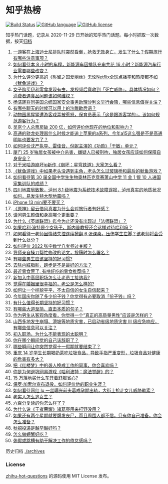 # 知乎热榜
[![Build Status](https://github.com/ToWeLong/zhihu-hot-questions/workflows/CI/badge.svg)](https://github.com/ToWeLong/zhihu-hot-questions/actions)
[![GitHub language](https://img.shields.io/badge/language-golang-orange.svg)](https://golang.org/)
[![GitHub license](https://img.shields.io/github/license/ToWeLong/zhihu-hot-questions)](https://github.com/ToWeLong/zhihu-hot-questions/blob/main/LICENSE)

知乎热门话题，记录从 2020-11-29 日开始的知乎热门话题。每小时抓取一次数据，按天[归档](./archives)

<!-- BEGIN -->

1. [一游客在上海迪士尼排队时突然昏倒，抢救无效身亡，发生了什么？假期旅行有哪些注意事项？](https://www.zhihu.com/question/490816875)
1. [如何看待本 8 小时的车程，新能源车因排队充电共花 16 小时？新能源汽车行业需要哪些改变？](https://www.zhihu.com/question/490668989)
1. [为什么评分更高的《弥留之国爱丽丝》无论Netflix全球点播率和热度都不如《鱿鱼游戏》？](https://www.zhihu.com/question/489547519)
1. [女子购买伊利零食发现有虫，发视频后竟收到「死亡威胁」，具体情况如何？消费者遇食品问题该如何维权？](https://www.zhihu.com/question/490817072)
1. [杨洁篪将同美国总统国家安全事务助理沙利文举行会晤，哪些信息值得关注？](https://www.zhihu.com/question/490818201)
1. [有哪些聊天的时候可以用上的沙雕歇后语？](https://www.zhihu.com/question/483196057)
1. [动物园黑猩猩遭游客戏弄被惹怒，保育员表示「这是跟游客学的」，该如何规范游客行为？](https://www.zhihu.com/question/490534169)
1. [吴京个人总票房破 200 亿，如何评价他现在的地位和影响力？](https://www.zhihu.com/question/486474365)
1. [高通的骁龙处理器什么时候才能追上苹果的a系列，今年a15这么强是不是高通明年也要发力了？](https://www.zhihu.com/question/488600218)
1. [如何评价沈严执导、雷佳音、倪妮主演的《功勋》「于敏」单元？](https://www.zhihu.com/question/489812243)
1. [厦门 25 岁独居女孩被中介杀害，嫌疑人已被刑拘，独居女孩应该如何保障自身安全？](https://www.zhihu.com/question/490734182)
1. [对于米哈游崩坏ip新作《崩坏：星穹铁道》大家怎么看？](https://www.zhihu.com/question/490766142)
1. [《鱿鱼游戏》中如果老头没遇到主角，老头怎么过玻璃桥和最后的鱿鱼游戏？](https://www.zhihu.com/question/489662099)
1. [如何看待第 30 届全国中学生生物奥林匹克竞赛萧山中学 11 金 1 银 10 人进国家集训队的成绩？](https://www.zhihu.com/question/490698366)
1. [四川地震局致歉，泸州 8.1 级地震为系统技术故障误报，泸州真实的地质状况如何，易发生特大型地震吗？](https://www.zhihu.com/question/490787981)
1. [iPhone 13 mini要不要买？](https://www.zhihu.com/question/487251950)
1. [《原神》留云借风真君为什么会对旅行者有好感？](https://www.zhihu.com/question/490735775)
1. [请问男生颜值和身高哪个更重要？](https://www.zhihu.com/question/477976718)
1. [为什么《英雄联盟》迄今为止还没有出现过「法师联盟」？](https://www.zhihu.com/question/487120401)
1. [如果哈利·波特是个女孩子，斯内普教授还会这样对待哈利吗？](https://www.zhihu.com/question/489623219)
1. [如何看待一老师因情绪失控连续掀翻 6 张课桌，压伤学生左脚？该老师将会受到什么处分？](https://www.zhihu.com/question/490837719)
1. [如何评价 2022 张宇数学八套卷过关版？](https://www.zhihu.com/question/487650328)
1. [导师亲自操刀帮忙修改的论文，投稿时怎么署名？](https://www.zhihu.com/question/490072301)
1. [有哪些男生应该坚持的好习惯?](https://www.zhihu.com/question/462924407)
1. [去除内脏脂肪，跑步是不是最好的方法？](https://www.zhihu.com/question/427095682)
1. [最近零食荒了, 有啥好吃的零食推荐吗？](https://www.zhihu.com/question/485415408)
1. [新加入中高层职场怎么让老员工接纳我?](https://www.zhihu.com/question/483303266)
1. [觉得在婚姻里很幸福的，老公是怎么样的?](https://www.zhihu.com/question/487699743)
1. [如何让一个样貌平平，不太自信的女生自信起来？](https://www.zhihu.com/question/490441387)
1. [今年国庆你随了多少份子钱？你觉得有必要取消「份子钱」吗？](https://www.zhihu.com/question/489781497)
1. [有什么值得长期坚持的好习惯？](https://www.zhihu.com/question/440957405)
1. [有哪些大道至简、直击本质的句子？](https://www.zhihu.com/question/466361764)
1. [作为男生从客观角度看，你觉得一个“真正的高质量男性”应该是怎样的？](https://www.zhihu.com/question/484513695)
1. [山西多地发生崩塌、滑坡等地质灾害，已启动省级地质灾害 Ⅲ 级应急响应，有哪些信息可以关注？](https://www.zhihu.com/question/490845344)
1. [初入职场，为什么不能表现的太聪明？](https://www.zhihu.com/question/484971506)
1. [你在哪个瞬间觉的自己该辞职了？](https://www.zhihu.com/question/486460762)
1. [哪些瞬间让你突然觉得十一假期就要结束了？](https://www.zhihu.com/question/490817247)
1. [重庆 14 岁学生长期喝奶茶吃垃圾食品，导致手指严重变形，垃圾食品对健康的危害有多大？](https://www.zhihu.com/question/490690527)
1. [把《红楼梦》中的袭人换成工作的同事，你会喜欢吗？](https://www.zhihu.com/question/490337033)
1. [你是为何退坑网易游戏《哈利波特：魔法觉醒》的？](https://www.zhihu.com/question/487128720)
1. [15 万落地买什么车开着舒服省心?](https://www.zhihu.com/question/441839447)
1. [保罗·加索尔宣布退役，如何评价他的职业生涯？](https://www.zhihu.com/question/490798019)
1. [如何看待网红 lu 一丝曝光前夫葛成孕期出轨，大街上抢走女儿威胁勒索？](https://www.zhihu.com/question/490493063)
1. [老实人怎么追女生？](https://www.zhihu.com/question/489792443)
1. [六百分复读的你怎么样了？](https://www.zhihu.com/question/490362444)
1. [为什么说《王者荣耀》诸葛亮用来打野没用？](https://www.zhihu.com/question/475488400)
1. [如果还有两个星期就要爆发丧尸，而且周围人都不信，只有你自己准备，你会怎么准备？](https://www.zhihu.com/question/408293580)
1. [秋招投递是越早越好吗？](https://www.zhihu.com/question/479728321)
1. [怎么做螃蟹好吃？](https://www.zhihu.com/question/25105910)
1. [休假或跳槽有助于解决工作的倦怠感吗？](https://www.zhihu.com/question/48955493)

<!-- END -->

历史归档 [./archives](./archives)


### License
[zhihu-hot-questions](https://github.com/towelong/zhihu-hot-questions) 的源码使用 MIT License 发布。